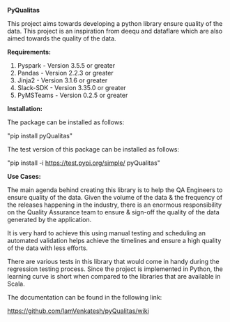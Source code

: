 **PyQualitas**

This project aims towards developing a python library ensure quality of the data. This project is an inspiration from deequ and 
dataflare which are also aimed towards the quality of the data.

**Requirements:**

1. Pyspark - Version 3.5.5 or greater
2. Pandas - Version 2.2.3 or greater
3. Jinja2 - Version 3.1.6 or greater
4. Slack-SDK - Version 3.35.0 or greater
5. PyMSTeams - Version 0.2.5 or greater

**Installation:**

The package can be installed as follows:

"pip install pyQualitas"

The test version of this package can be installed as follows:

"pip install -i https://test.pypi.org/simple/ pyQualitas"

**Use Cases:**

The main agenda behind creating this library is to help the QA Engineers to ensure quality of the data. Given the volume of the data & the frequency of the releases happening in the industry, there is an enormous responsibility on the Quality Assurance team to ensure & sign-off the quality of the data generated by the application. 

It is very hard to achieve this using manual testing and scheduling an automated validation helps achieve the timelines and ensure a high quality of the data with less efforts.

There are various tests in this library that would come in handy during the regression testing process. Since the project is implemented in Python, the learning curve is short when compared to the libraries that are available in Scala.

The documentation can be found in the following link:

https://github.com/IamVenkatesh/pyQualitas/wiki
